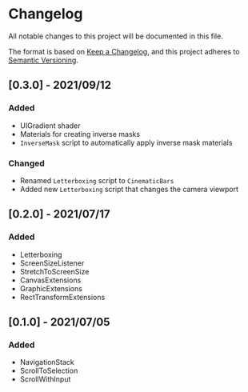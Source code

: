 # Changelog

All notable changes to this project will be documented in this file.

The format is based on [Keep a Changelog](https://keepachangelog.com/en/1.0.0/),
and this project adheres to [Semantic Versioning](https://semver.org/spec/v2.0.0.html).

## [0.3.0] - 2021/09/12

### Added

- UIGradient shader
- Materials for creating inverse masks
- `InverseMask` script to automatically apply inverse mask materials

### Changed

- Renamed `Letterboxing` script to `CinematicBars`
- Added new `Letterboxing` script that changes the camera viewport

## [0.2.0] - 2021/07/17

### Added

- Letterboxing
- ScreenSizeListener
- StretchToScreenSize
- CanvasExtensions
- GraphicExtensions
- RectTransformExtensions

## [0.1.0] - 2021/07/05

### Added

- NavigationStack
- ScrollToSelection
- ScrollWithInput

